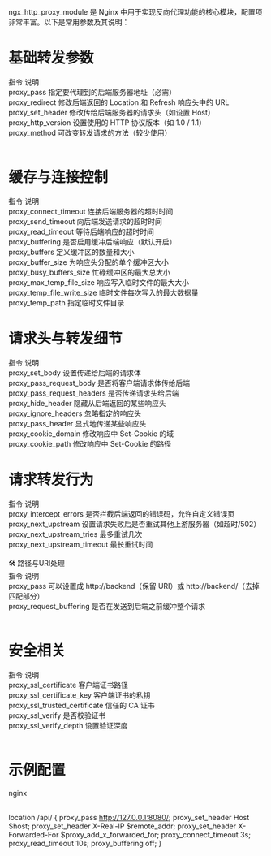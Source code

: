 ngx_http_proxy_module 是 Nginx 中用于实现反向代理功能的核心模块，配置项非常丰富。以下是常用参数及其说明：

# 基础转发参数<br>
指令	说明<br>
proxy_pass	指定要代理到的后端服务器地址（必需）<br>
proxy_redirect	修改后端返回的 Location 和 Refresh 响应头中的 URL<br>
proxy_set_header	修改传给后端服务器的请求头（如设置 Host）<br>
proxy_http_version	设置使用的 HTTP 协议版本（如 1.0 / 1.1）<br>
proxy_method	可改变转发请求的方法（较少使用）<br>
<br>
# 缓存与连接控制<br>
指令	说明<br>
proxy_connect_timeout	连接后端服务器的超时时间<br>
proxy_send_timeout	向后端发送请求的超时时间<br>
proxy_read_timeout	等待后端响应的超时时间<br>
proxy_buffering	是否启用缓冲后端响应（默认开启）<br>
proxy_buffers	定义缓冲区的数量和大小<br>
proxy_buffer_size	为响应头分配的单个缓冲区大小<br>
proxy_busy_buffers_size	忙碌缓冲区的最大总大小<br>
proxy_max_temp_file_size	响应写入临时文件的最大大小<br>
proxy_temp_file_write_size	临时文件每次写入的最大数据量<br>
proxy_temp_path	指定临时文件目录<br>

# 请求头与转发细节<br>
指令	说明<br>
proxy_set_body	设置传递给后端的请求体<br>
proxy_pass_request_body	是否将客户端请求体传给后端<br>
proxy_pass_request_headers	是否传递请求头给后端<br>
proxy_hide_header	隐藏从后端返回的某些响应头<br>
proxy_ignore_headers	忽略指定的响应头<br>
proxy_pass_header	显式地传递某些响应头<br>
proxy_cookie_domain	修改响应中 Set-Cookie 的域<br>
proxy_cookie_path	修改响应中 Set-Cookie 的路径<br>

# 请求转发行为<br>
指令	说明<br>
proxy_intercept_errors	是否拦截后端返回的错误码，允许自定义错误页<br>
proxy_next_upstream	设置请求失败后是否重试其他上游服务器（如超时/502）<br>
proxy_next_upstream_tries	最多重试几次<br>
proxy_next_upstream_timeout	最长重试时间<br>
<br>
🛠 路径与URI处理<br>
指令	说明<br>
proxy_pass	可以设置成 http://backend（保留 URI）或 http://backend/（去掉匹配部分）<br>
proxy_request_buffering	是否在发送到后端之前缓冲整个请求<br>
<br>
# 安全相关<br>
指令	说明<br>
proxy_ssl_certificate	客户端证书路径<br>
proxy_ssl_certificate_key	客户端证书的私钥<br>
proxy_ssl_trusted_certificate	信任的 CA 证书<br>
proxy_ssl_verify	是否校验证书<br>
proxy_ssl_verify_depth	设置验证深度<br>
<br>
# 示例配置<br>
nginx<br>
<br>

location /api/ {
    proxy_pass http://127.0.0.1:8080/;
    proxy_set_header Host $host;
    proxy_set_header X-Real-IP $remote_addr;
    proxy_set_header X-Forwarded-For $proxy_add_x_forwarded_for;
    proxy_connect_timeout 3s;
    proxy_read_timeout 10s;
    proxy_buffering off;
}
